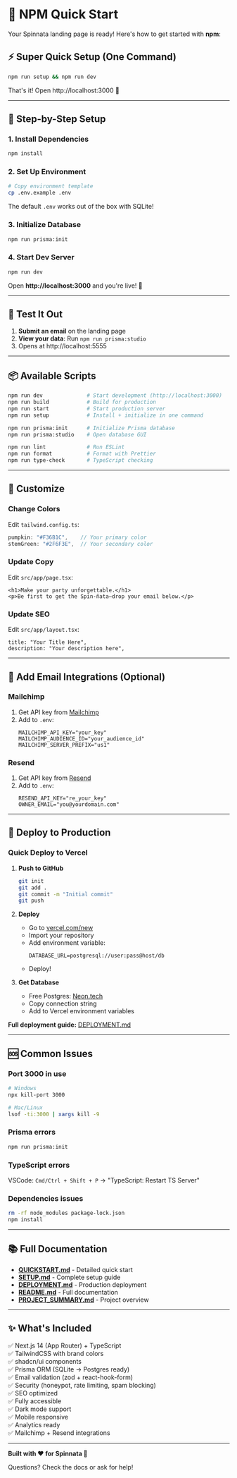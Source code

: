 # 🚀 NPM Quick Start

Your Spinnata landing page is ready! Here's how to get started with **npm**:

## ⚡ Super Quick Setup (One Command)

```bash
npm run setup && npm run dev
```

That's it! Open http://localhost:3000 🎉

---

## 📝 Step-by-Step Setup

### 1. Install Dependencies

```bash
npm install
```

### 2. Set Up Environment

```bash
# Copy environment template
cp .env.example .env
```

The default `.env` works out of the box with SQLite!

### 3. Initialize Database

```bash
npm run prisma:init
```

### 4. Start Dev Server

```bash
npm run dev
```

Open **http://localhost:3000** and you're live! 🎃

---

## 🎯 Test It Out

1. **Submit an email** on the landing page
2. **View your data**: Run `npm run prisma:studio`
3. Opens at http://localhost:5555

---

## 📦 Available Scripts

```bash
npm run dev              # Start development (http://localhost:3000)
npm run build            # Build for production
npm run start            # Start production server
npm run setup            # Install + initialize in one command

npm run prisma:init      # Initialize Prisma database
npm run prisma:studio    # Open database GUI

npm run lint             # Run ESLint
npm run format           # Format with Prettier
npm run type-check       # TypeScript checking
```

---

## 🎨 Customize

### Change Colors

Edit `tailwind.config.ts`:

```ts
pumpkin: "#F36B1C",    // Your primary color
stemGreen: "#2F6F3E",  // Your secondary color
```

### Update Copy

Edit `src/app/page.tsx`:

```tsx
<h1>Make your party unforgettable.</h1>
<p>Be first to get the Spin-ñata—drop your email below.</p>
```

### Update SEO

Edit `src/app/layout.tsx`:

```tsx
title: "Your Title Here",
description: "Your description here",
```

---

## 📧 Add Email Integrations (Optional)

### Mailchimp

1. Get API key from [Mailchimp](https://mailchimp.com/help/about-api-keys/)
2. Add to `.env`:
   ```env
   MAILCHIMP_API_KEY="your_key"
   MAILCHIMP_AUDIENCE_ID="your_audience_id"
   MAILCHIMP_SERVER_PREFIX="us1"
   ```

### Resend

1. Get API key from [Resend](https://resend.com/api-keys)
2. Add to `.env`:
   ```env
   RESEND_API_KEY="re_your_key"
   OWNER_EMAIL="you@yourdomain.com"
   ```

---

## 🚢 Deploy to Production

### Quick Deploy to Vercel

1. **Push to GitHub**

   ```bash
   git init
   git add .
   git commit -m "Initial commit"
   git push
   ```

2. **Deploy**
   - Go to [vercel.com/new](https://vercel.com/new)
   - Import your repository
   - Add environment variable:
     ```
     DATABASE_URL=postgresql://user:pass@host/db
     ```
   - Deploy!

3. **Get Database**
   - Free Postgres: [Neon.tech](https://neon.tech)
   - Copy connection string
   - Add to Vercel environment variables

**Full deployment guide:** [DEPLOYMENT.md](./DEPLOYMENT.md)

---

## 🆘 Common Issues

### Port 3000 in use

```bash
# Windows
npx kill-port 3000

# Mac/Linux
lsof -ti:3000 | xargs kill -9
```

### Prisma errors

```bash
npm run prisma:init
```

### TypeScript errors

VSCode: `Cmd/Ctrl + Shift + P` → "TypeScript: Restart TS Server"

### Dependencies issues

```bash
rm -rf node_modules package-lock.json
npm install
```

---

## 📚 Full Documentation

- **[QUICKSTART.md](./QUICKSTART.md)** - Detailed quick start
- **[SETUP.md](./SETUP.md)** - Complete setup guide
- **[DEPLOYMENT.md](./DEPLOYMENT.md)** - Production deployment
- **[README.md](./README.md)** - Full documentation
- **[PROJECT_SUMMARY.md](./PROJECT_SUMMARY.md)** - Project overview

---

## ✨ What's Included

✅ Next.js 14 (App Router) + TypeScript  
✅ TailwindCSS with brand colors  
✅ shadcn/ui components  
✅ Prisma ORM (SQLite → Postgres ready)  
✅ Email validation (zod + react-hook-form)  
✅ Security (honeypot, rate limiting, spam blocking)  
✅ SEO optimized  
✅ Fully accessible  
✅ Dark mode support  
✅ Mobile responsive  
✅ Analytics ready  
✅ Mailchimp + Resend integrations

---

**Built with ❤️ for Spinnata 🎃**

Questions? Check the docs or ask for help!

